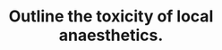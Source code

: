 ---
title: "Outline the toxicity of local anaesthetics."
entityType: SAQ
exam: PEX
college: ANZCA
year: 2002
sitting: A
question: 09
passRate: 57
EC_expectedDomains:
- "The main points expected in the answer were: • Local anaesthetics vary in their toxicity, toxicity correlates with intrinsic potency. • Systemic toxicity relates to the blood level of local anaesthetic. • Blood levels depend on site, dose and rate administered and other factors such as metabolism. • A description of the sequence of events that occurs with increasing blood levels, the CC:CNS ratio. • Specific examples including a brief discussion of the mechanism of toxicity eg. bupivacaine, cocaine."
EC_extraCredit:
- "Other information that was rewarded included a discussion of factors that predispose to toxicity, maximum dosages, local toxicity and anaphylaxis."
EC_errorsCommon:
- "A common error was to imply that toxicity was the same for all local anaesthetics, eg, 'arrhythmias caused by local anaesthetics are difficult to treat'."
- "Serum levels were sometimes listed without reference to a particular agent."
---